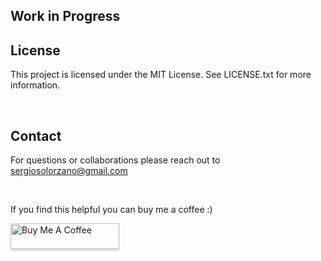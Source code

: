 ## Work in Progress

## License
This project is licensed under the MIT License. See LICENSE.txt for more information.

<p>&nbsp;</p>

## Contact
For questions or collaborations please reach out to sergiosolorzano@gmail.com

<p>&nbsp;</p>

If you find this helpful you can buy me a coffee :)

<a href="https://www.buymeacoffee.com/sergiosolorzano" target="_blank"><img src="https://www.buymeacoffee.com/assets/img/custom_images/orange_img.png" alt="Buy Me A Coffee" style="height: 41px !important;width: 174px !important;box-shadow: 0px 3px 2px 0px rgba(190, 190, 190, 0.5) !important;-webkit-box-shadow: 0px 3px 2px 0px rgba(190, 190, 190, 0.5) !important;" ></a>      
